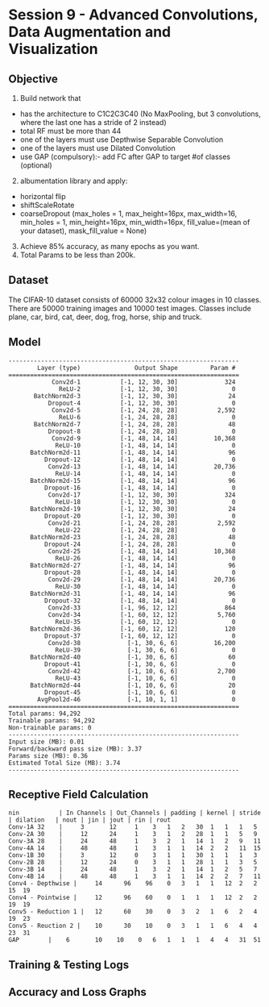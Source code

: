 # Session 9 - Advanced Convolutions, Data Augmentation and Visualization

## Objective 
1. Build network that
  - has the architecture to C1C2C3C40 (No MaxPooling, but 3 convolutions, where the last one has a stride of 2 instead) 
  - total RF must be more than 44
  - one of the layers must use Depthwise Separable Convolution
  - one of the layers must use Dilated Convolution
  - use GAP (compulsory):- add FC after GAP to target #of classes (optional)
2. albumentation library and apply:
  - horizontal flip
  - shiftScaleRotate
  - coarseDropout (max_holes = 1, max_height=16px, max_width=16, min_holes = 1, min_height=16px, min_width=16px, fill_value=(mean of your dataset), mask_fill_value = None)
3. Achieve 85% accuracy, as many epochs as you want.
4. Total Params to be less than 200k.
  
## Dataset
The CIFAR-10 dataset consists of 60000 32x32 colour images in 10 classes. There are 50000 training images and 10000 test images. Classes include plane, car, bird, cat, deer, dog, frog, horse, ship and truck.

## Model
```
----------------------------------------------------------------
        Layer (type)               Output Shape         Param #
================================================================
            Conv2d-1           [-1, 12, 30, 30]             324
              ReLU-2           [-1, 12, 30, 30]               0
       BatchNorm2d-3           [-1, 12, 30, 30]              24
           Dropout-4           [-1, 12, 30, 30]               0
            Conv2d-5           [-1, 24, 28, 28]           2,592
              ReLU-6           [-1, 24, 28, 28]               0
       BatchNorm2d-7           [-1, 24, 28, 28]              48
           Dropout-8           [-1, 24, 28, 28]               0
            Conv2d-9           [-1, 48, 14, 14]          10,368
             ReLU-10           [-1, 48, 14, 14]               0
      BatchNorm2d-11           [-1, 48, 14, 14]              96
          Dropout-12           [-1, 48, 14, 14]               0
           Conv2d-13           [-1, 48, 14, 14]          20,736
             ReLU-14           [-1, 48, 14, 14]               0
      BatchNorm2d-15           [-1, 48, 14, 14]              96
          Dropout-16           [-1, 48, 14, 14]               0
           Conv2d-17           [-1, 12, 30, 30]             324
             ReLU-18           [-1, 12, 30, 30]               0
      BatchNorm2d-19           [-1, 12, 30, 30]              24
          Dropout-20           [-1, 12, 30, 30]               0
           Conv2d-21           [-1, 24, 28, 28]           2,592
             ReLU-22           [-1, 24, 28, 28]               0
      BatchNorm2d-23           [-1, 24, 28, 28]              48
          Dropout-24           [-1, 24, 28, 28]               0
           Conv2d-25           [-1, 48, 14, 14]          10,368
             ReLU-26           [-1, 48, 14, 14]               0
      BatchNorm2d-27           [-1, 48, 14, 14]              96
          Dropout-28           [-1, 48, 14, 14]               0
           Conv2d-29           [-1, 48, 14, 14]          20,736
             ReLU-30           [-1, 48, 14, 14]               0
      BatchNorm2d-31           [-1, 48, 14, 14]              96
          Dropout-32           [-1, 48, 14, 14]               0
           Conv2d-33           [-1, 96, 12, 12]             864
           Conv2d-34           [-1, 60, 12, 12]           5,760
             ReLU-35           [-1, 60, 12, 12]               0
      BatchNorm2d-36           [-1, 60, 12, 12]             120
          Dropout-37           [-1, 60, 12, 12]               0
           Conv2d-38             [-1, 30, 6, 6]          16,200
             ReLU-39             [-1, 30, 6, 6]               0
      BatchNorm2d-40             [-1, 30, 6, 6]              60
          Dropout-41             [-1, 30, 6, 6]               0
           Conv2d-42             [-1, 10, 6, 6]           2,700
             ReLU-43             [-1, 10, 6, 6]               0
      BatchNorm2d-44             [-1, 10, 6, 6]              20
          Dropout-45             [-1, 10, 6, 6]               0
        AvgPool2d-46             [-1, 10, 1, 1]               0
================================================================
Total params: 94,292
Trainable params: 94,292
Non-trainable params: 0
----------------------------------------------------------------
Input size (MB): 0.01
Forward/backward pass size (MB): 3.37
Params size (MB): 0.36
Estimated Total Size (MB): 3.74
----------------------------------------------------------------
```
## Receptive Field Calculation

	nin 		  | In Channels | Out_Channels | padding | kernel | stride | dilation	| nout | jin | jout | rin | rout
	Conv-1A	32	  |  	3		12	   1	3	1	2	30	1	1	1	5
	Conv-2A	30	  | 	12		24	   1	3	1	2	28	1	1	5	9
	Conv-3A	28	  | 	24		48	   1	3	2	1	14	1	2	9	11
	Conv-4A	14	  | 	48		48	   1	3	1	1	14	2	2	11	15
	Conv-1B	30	  | 	3		12	   0	3	1	1	30	1	1	1	3
	Conv-2B	28	  | 	12		24	   0	3	1	1	28	1	1	3	5
	Conv-3B	14	  | 	24		48	   1	3	2	1	14	1	2	5	7
	Conv-4B	14	  | 	48		48	   1	3	1	1	14	2	2	7	11
	Conv4 - Depthwise | 	14		96	  96	0	3	1	1	12	2	2	15	19
	Conv4 - Pointwise | 	12		96	  60	0	1	1	1	12	2	2	19	19
	Conv5 - Reduction 1 | 	12		60	  30	0	3	2	1	6	2	4	19	23
	Conv5 - Reuction 2 | 	10		30	  10	0	3	1	1	6	4	4	23	31
	GAP		   | 	6		10	  10	0	6	1	1	1	4	4	31	51

## Training & Testing Logs

## Accuracy and Loss Graphs
